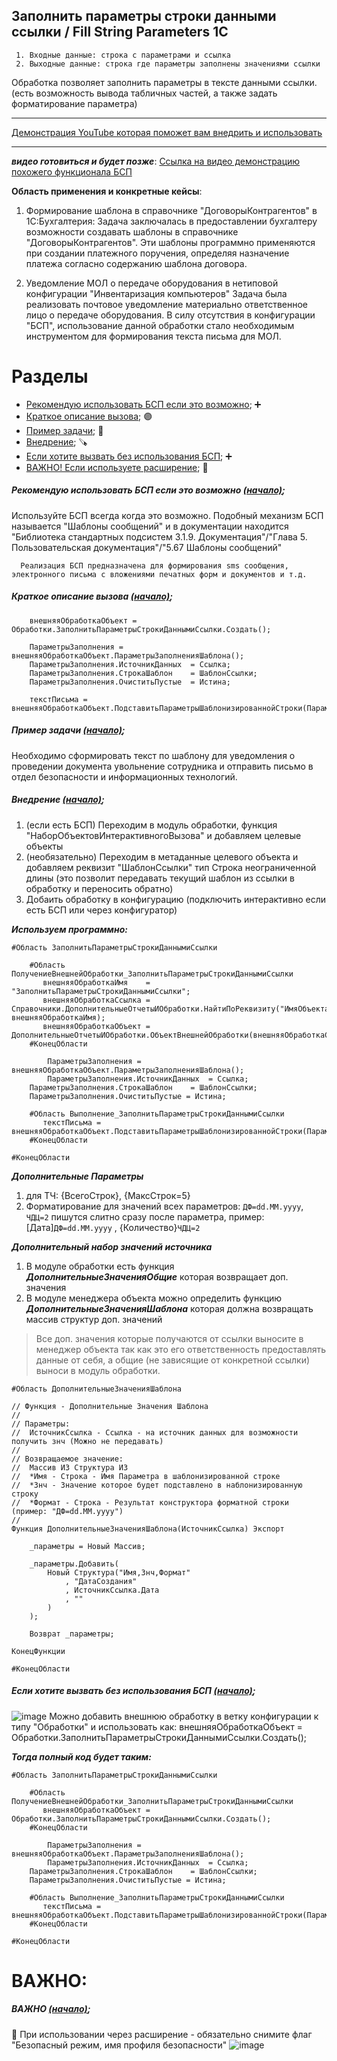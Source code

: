 ##### <a name="pageup"></a>

## Заполнить параметры строки данными ссылки / Fill String Parameters 1C
   
     1. Входные данные: строка с параметрами и ссылка
     2. Выходные данные: строка где параметры заполнены значениями ссылки

Обработка позволяет заполнить параметры в тексте данными ссылки. 
(есть возможность вывода табличных частей, а также задать форматирование параметра)

---
[Демонстрация YouTube которая поможет вам внедрить и использовать](https://youtu.be/8HTAnS-b22U)

---
***видео готовиться и будет позже***:
[Ссылка на видео демонстрацию похожего функционала БСП](http://example.com)

__Область применения и конкретные кейсы__:

1. Формирование шаблона в справочнике "ДоговорыКонтрагентов" в 1С:Бухгалтерия:
Задача заключалась в предоставлении бухгалтеру возможности
создавать шаблоны в справочнике "ДоговорыКонтрагентов".
Эти шаблоны программно применяются при создании платежного поручения,
определяя назначение платежа согласно содержанию шаблона договора.

2. Уведомление МОЛ о передаче оборудования в нетиповой конфигурации "Инвентаризация компьютеров"
Задача была реализовать почтовое уведомление материально ответственное лицо о передаче оборудования.
В силу отсутствия в конфигурации "БСП", использование данной обработки стало необходимым инструментом
для формирования текста письма для МОЛ.

# Разделы

+ [Рекомендую использовать БСП если это возможно](#step0); ➕
+ [Краткое описание вызова](#step1);  🟣
+ [Пример задачи](#step2); 🔘
+ [Внедрение](#step3); 🪚
+ [Если хотите вызвать без использования БСП](#step4); ➕
+ [ВАЖНО! Если используете расширение](#add0); 🔘

##### <a name="step0"></a> Рекомендую использовать БСП если это возможно [(начало)](#pageup);

Используйте БСП всегда когда это возможно. Подобный механизм БСП называется "Шаблоны сообщений"
и в документации находится "Библиотека стандартных подсистем 3.1.9. Документация"/"Глава 5. Пользовательская документация"/"5.67 Шаблоны сообщений"

      Реализация БСП предназначена для формирования sms сообщения, электронного письма с вложениями печатных форм и документов и т.д.

##### <a name="step1"></a> Краткое описание вызова [(начало)](#pageup);

```
	внешняяОбработкаОбъект = Обработки.ЗаполнитьПараметрыСтрокиДаннымиСсылки.Создать();
		
	ПараметрыЗаполнения = внешняяОбработкаОбъект.ПараметрыЗаполненияШаблона();
	ПараметрыЗаполнения.ИсточникДанных	= Ссылка;
	ПараметрыЗаполнения.СтрокаШаблон	= ШаблонСсылки;
	ПараметрыЗаполнения.ОчиститьПустые 	= Истина;
	
	текстПисьма = внешняяОбработкаОбъект.ПодставитьПараметрыШаблонизированнойСтроки(ПараметрыЗаполнения);

```

##### <a name="step2"></a> Пример задачи [(начало)](#pageup);

Необходимо сформировать текст по шаблону для уведомления о проведении документа увольнение сотрудника
и отправить письмо в отдел безопасности и информационных технологий.

##### <a name="step3"></a> Внедрение [(начало)](#pageup);

1. (если есть БСП) Переходим в модуль обработки, функция "НаборОбъектовИнтерактивногоВызова" и добавляем целевые объекты
2. (необязательно) Переходим в метаданные целевого объекта и добавляем реквизит "ШаблонСсылки" тип Строка неограниченной длины
   (это позволит передавать текущий шаблон из ссылки в обработку и переносить обратно)
3. Добаить обработку в конфигурацию (подключить интерактивно если есть БСП или через конфигуратор)

***Используем программно:***

```
#Область ЗаполнитьПараметрыСтрокиДаннымиСсылки

	#Область ПолучениеВнешнейОбработки_ЗаполнитьПараметрыСтрокиДаннымиСсылки
	   внешняяОбработкаИмя    = "ЗаполнитьПараметрыСтрокиДаннымиСсылки";
	   внешняяОбработкаСсылка = Справочники.ДополнительныеОтчетыИОбработки.НайтиПоРеквизиту("ИмяОбъекта", внешняяОбработкаИмя);
	   внешняяОбработкаОбъект = ДополнительныеОтчетыИОбработки.ОбъектВнешнейОбработки(внешняяОбработкаСсылка);
	#КонецОбласти

      	ПараметрыЗаполнения = внешняяОбработкаОбъект.ПараметрыЗаполненияШаблона();
      	ПараметрыЗаполнения.ИсточникДанных	= Ссылка;
	ПараметрыЗаполнения.СтрокаШаблон	= ШаблонСсылки;
	ПараметрыЗаполнения.ОчиститьПустые = Истина;

	#Область Выполнение_ЗаполнитьПараметрыСтрокиДаннымиСсылки
	   текстПисьма = внешняяОбработкаОбъект.ПодставитьПараметрыШаблонизированнойСтроки(ПараметрыЗаполнения);
	#КонецОбласти

#КонецОбласти
```

***Дополнительные Параметры***
1. для ТЧ: {ВсегоСтрок}, {МаксСтрок=5}
2. Форматирование для значений всех параметров: `ДФ=dd.MM.yyyy`, `ЧДЦ=2`
   пишутся слитно сразу после параметра, пример: [Дата]`ДФ=dd.MM.yyyy` , {Количество}`ЧДЦ=2`

***Дополнительный набор значений источника***
1. В модуле обработки есть функция ___ДополнительныеЗначенияОбщие___ которая возвращает доп. значения
2. В модуле менеджера объекта можно определить функцию ___ДополнительныеЗначенияШаблона___ которая должна возвращать массив структур доп. значений

> Все доп. значения которые получаются от ссылки выносите в менеджер объекта так как это его ответственность предоставлять данные от себя, а общие (не зависящие от конкретной ссылки) выноси в модуль обработки.

```
#Область ДополнительныеЗначенияШаблона

// Функция - Дополнительные Значения Шаблона
//
// Параметры:
//	ИсточникСсылка - Ссылка - на источник данных для возможности получить знч (Можно не передавать)
//
// Возвращаемое значение:
//  Массив ИЗ Структура ИЗ
//	*Имя - Строка - Имя Параметра в шаблонизированной строке
//	*Знч - Значение которое будет подставлено в наблонизированную строку
//	*Формат - Строка - Результат конструктора форматной строки (пример: "ДФ=dd.MM.yyyy")
//
Функция ДополнительныеЗначенияШаблона(ИсточникСсылка) Экспорт
	
	_параметры = Новый Массив;
	
	_параметры.Добавить(
		Новый Структура("Имя,Знч,Формат"
			, "ДатаСоздания"
			, ИсточникСсылка.Дата
			, ""
		)
	);	
	
	Возврат _параметры;
	
КонецФункции

#КонецОбласти

```

##### <a name="step4"></a> Если хотите вызвать без использования БСП [(начало)](#pageup);

![image](https://github.com/KistanovSerhii/FillStringParameters1C/assets/28355711/e16b15d5-d61f-4a4d-b84f-1c615d53310e)
Можно добавить внешнюю обработку в ветку конфигурации к типу "Обработки" и использовать как:
внешняяОбработкаОбъект = Обработки.ЗаполнитьПараметрыСтрокиДаннымиСсылки.Создать();

***Тогда полный код будет таким:***

```
#Область ЗаполнитьПараметрыСтрокиДаннымиСсылки

	#Область ПолучениеВнешнейОбработки_ЗаполнитьПараметрыСтрокиДаннымиСсылки
	   внешняяОбработкаОбъект = Обработки.ЗаполнитьПараметрыСтрокиДаннымиСсылки.Создать();
	#КонецОбласти

      	ПараметрыЗаполнения = внешняяОбработкаОбъект.ПараметрыЗаполненияШаблона();
      	ПараметрыЗаполнения.ИсточникДанных	= Ссылка;
	ПараметрыЗаполнения.СтрокаШаблон	= ШаблонСсылки;
	ПараметрыЗаполнения.ОчиститьПустые = Истина;

	#Область Выполнение_ЗаполнитьПараметрыСтрокиДаннымиСсылки
	   текстПисьма = внешняяОбработкаОбъект.ПодставитьПараметрыШаблонизированнойСтроки(ПараметрыЗаполнения);
	#КонецОбласти

#КонецОбласти
```

# ВАЖНО:

##### <a name="add0"></a> ВАЖНО [(начало)](#pageup); 

 🔘 При использовании через расширение - обязательно снимите флаг "Безопасный режим, имя профиля безопасности"
![image](https://github.com/KistanovSerhii/ElemetsOfFormDynamicP/assets/28355711/7a0d51e4-fb60-4885-857a-61993c5aa62b)
 
